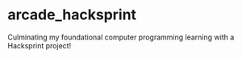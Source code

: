 # arcade_hacksprint
Culminating my foundational computer programming learning with a Hacksprint project!
